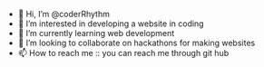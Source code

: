 - 👋 Hi, I’m @coderRhythm
- 👀 I’m interested in developing a website in coding
- 🌱 I’m currently learning web development
- 💞️ I’m looking to collaborate on hackathons for making websites
- 📫 How to reach me :: you can reach me through git hub 

<!---
coderRhythm/coderRhythm is a ✨ special ✨ repository because its `README.md` (this file) appears on your GitHub profile.
You can click the Preview link to take a look at your changes.
--->
